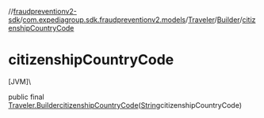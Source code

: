//[fraudpreventionv2-sdk](../../../../index.md)/[com.expediagroup.sdk.fraudpreventionv2.models](../../index.md)/[Traveler](../index.md)/[Builder](index.md)/[citizenshipCountryCode](citizenship-country-code.md)

# citizenshipCountryCode

[JVM]\

public final [Traveler.Builder](index.md)[citizenshipCountryCode](citizenship-country-code.md)([String](https://docs.oracle.com/javase/8/docs/api/java/lang/String.html)citizenshipCountryCode)

